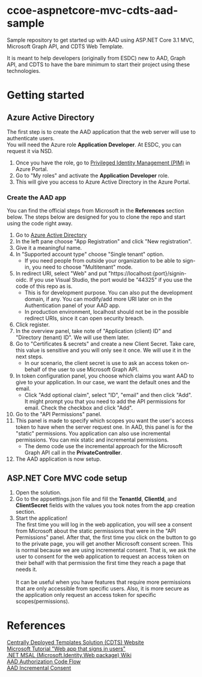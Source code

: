 # ccoe-aspnetcore-mvc-cdts-aad-sample
Sample repository to get started up with AAD using ASP.NET Core 3.1 MVC, Microsoft Graph API, and CDTS Web Template.

It is meant to help developers (originally from ESDC) new to AAD, Graph API, and CDTS to have the bare minimum to start their project using these technologies.

# Getting started
## Azure Active Directory
The first step is to create the AAD application that the web server will use to authenticate users.\
You will need the Azure role **Application Developer**. At ESDC, you can request it via NSD.

1. Once you have the role, go to [Privileged Identity Management (PIM)](https://portal.azure.com/#blade/Microsoft_Azure_PIMCommon/CommonMenuBlade/quickStart) in Azure Portal.
1. Go to "My roles" and activate the **Application Developer** role.
1. This will give you access to Azure Active Directory in the Azure Portal.

### Create the AAD app
You can find the official steps from Microsoft in the **References** section below. The steps below are designed for you to clone the repo and start using the code right away.
1. Go to [Azure Active Directory](https://portal.azure.com/#blade/Microsoft_AAD_IAM/ActiveDirectoryMenuBlade/Overview)
1. In the left pane choose "App Registration" and click "New registration".
1. Give it a meaningful name. 
1. In "Supported account type" choose "Single tenant" option. 
    - If you need people from outside your organization to be able to sign-in, you need to choose "Multitenant" mode.
1. In redirect URI, select "Web" and put "https://localhost:{port}/signin-oidc. If you use Visual Studio, the port would be "44325" if you use the code of this repo as is.
    - This is for development purpose. You can also put the development domain, if any. You can modify/add more URI later on in the Authentication panel of your AAD app.
    - In production environment, localhost should not be in the possible redirect URIs, since it can open security breach.
1. Click register.
1. In the overview panel, take note of "Application (client) ID" and "Directory (tenant) ID". We will use them later.
1. Go to "Certificates & secrets" and create a new Client Secret. Take care, this value is sensitive and you will only see it once. We will use it in the next steps.
    - In our scenario, the client secret is use to ask an access token on-behalf of the user to use Microsoft Graph API.
1. In token configuration panel, you choose which claims you want AAD to give to your application. In our case, we want the default ones and the email.
    - Click "Add optional claim", select "ID", "email" and then click "Add". It might prompt you that you need to add the API permissions for email. Check the checkbox and click "Add".
1. Go to the "API Permissions" panel.
1. This panel is made to specify which scopes you want the user's access token to have when the server request one. In AAD, this panel is for the "static" permissions. You application can also use incremental permissions. You can mix static and incremental permissions.
    - The demo code use the incremental approach for the Microsoft Graph API call in the **PrivateController**.
1. The AAD application is now setup.

## ASP.NET Core MVC code setup
1. Open the solution.
1. Go to the appsettings.json file and fill the **TenantId**, **ClientId**, and **ClientSecret** fields with the values you took notes from the app creation section.
1. Start the application!
\
The first time you will log in the web application, you will see a consent from Microsoft about the static permissions that were in the "API Permissions" panel.
After that, the first time you click on the button to go to the private page, you will get another Microsoft consent screen.
This is normal because we are using incremental consent. That is, we ask the user to consent for the web application to request an access token on their behalf with that permission the first time they reach a page that needs it.
\
\
It can be useful when you have features that require more permissions that are only accessible from specific users.
Also, it is more secure as the application only request an access token for specific scopes(permissions).

# References

[Centrally Deployed Templates Solution (CDTS) Website](https://cenw-wscoe.github.io/sgdc-cdts/docs/index-en.html)\
[Microsoft Tutorial "Web app that signs in users"](https://docs.microsoft.com/en-ca/azure/active-directory/develop/scenario-web-app-sign-user-overview?tabs=aspnetcore)\
[.NET MSAL (Microsoft.Identity.Web package) Wiki](https://github.com/AzureAD/microsoft-identity-web/wiki/web-apps)\
[AAD Authorization Code Flow](https://docs.microsoft.com/en-gb/azure/active-directory/develop/v2-oauth2-auth-code-flow)\
[AAD Incremental Consent](https://github.com/AzureAD/microsoft-identity-web/wiki/Managing-incremental-consent-and-conditional-access#in-mvc-controllers)
